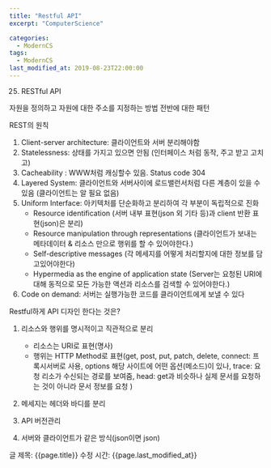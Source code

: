 ```yaml
---
title: "Restful API"
excerpt: "ComputerScience"

categories:
  - ModernCS
tags:
  - ModernCS
last_modified_at: 2019-08-23T22:00:00
---
```


25. RESTful API

자원을 정의하고 자원에 대한 주소를 지정하는 방법 전반에 대한 패턴

REST의 원칙

1. Client-server architecture: 클라이언트와 서버 분리해야함
2. Statelessness: 상태를 가지고 있으면 안됨 (인터페이스 처럼 동작, 주고 받고 고치고)
3. Cacheability : WWW처럼 캐싱할수 있음. Status code 304
4. Layered System: 클라이언트와 서버사이에 로드밸런서처럼 다른 계층이 있을 수 있음 (클라이언트는 알 필요 없음)
5. Uniform Interface: 아키텍처를 단순화하고 분리하여 각 부분이 독립적으로 진화
    - Resource identification (서버 내부 표현(json 외 기타 등)과 client 반환 표현(json)은 분리)
    - Resource manipulation through representations (클라이언트가 보내는 메타데이터 & 리소스 만으로 행위를 할 수 있어야한다.)
    - Self-descriptive messages (각 메세지를 어떻게 처리할지에 대한 정보를 담고있어야한다)
    - Hypermedia as the engine of application state (Server는 요청된 URI에 대해 동적으로 모든 가능한 액션과 리소스를 검색할 수 있어야한다.)
6. Code on demand: 서버는 실행가능한 코드를 클라이언트에게 보낼 수 있다

Restful하게 API 디자인 한다는 것은?

1. 리소스와 행위를 명시적이고 직관적으로 분리
    - 리소스는 URI로 표현(명사)
    - 행위는 HTTP Method로 표현(get, post, put, patch, delete, connect: 프록시서버로 사용, options 해당 사이트에 어떤 옵션(메소드)이 있나, trace: 요청 리소가 수신되는 경로를 보여줌, head: get과 비슷하나 실제 문서를 요청하는 것이 아니라 문서 정보를 요청 )

    [](https://www.notion.so/6ee1b8ed43fa4cac8205d0ea9f128da2#642d3475e3514162aa41147d65b89efc)

2. 메세지는 헤더와 바디를 분리
3. API 버전관리
4. 서버와 클라이언트가 같은 방식(json이면 json)

글 제목: {{page.title}}
수정 시간: {{page.last_modified_at}}
